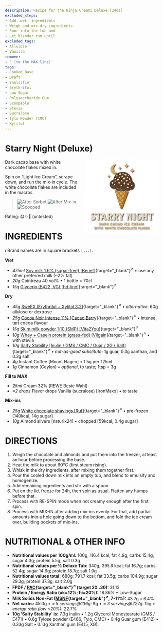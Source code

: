 ```yaml
---
description: Recipe for the Ninja Creami Deluxe [24oz]
excluded_steps:
- Add .wet. ingredients
- Weigh and mix dry ingredients
- Pour into the tub and
- Let blender run until
excluded_tags:
- Allulose
- Vanilla
remove:
- ' (to the MAX line)'
tags:
- Cooked Base
- Draft
- Emulsifier
- Erythritol
- Low-Sugar
- Polysaccharide Gum
- Scoopable
- Stevia
- Sucralose
- Tylo Powder (CMC)
- Xylitol
---
```

# Starry Night (Deluxe)
<img style="float: right; margin-left: 1.5em;" width=240 alt="Logo" src="logo-Starry-Night.png" />

Dark cacao base with white chocolate flakes mixed in.

Spin on “Light Ice Cream”, scrape down, and run the mix-in cycle.
The white chocolate flakes are included in the macros.

> <img width=220 alt="After Sorbet" src="_1.jpg" class="zoomable" />
> <img width=220 alt="After Mix-in" src="_2.jpg" class="zoomable" />
> <img width=220 alt="Scooped" src="_3.jpg" class="zoomable" />

Rating: 😋✨🍫 (untested)

# INGREDIENTS

ℹ️ Brand names are in square brackets `[...]`.

**Wet**

  - _475ml_ [Soy milk 1.6% (sugar-free) \[Berief\]](/ice-creamery/info/ingredients/#soy-milk){target="_blank"}<sup>↗</sup> • use any other preferred milk (~2% fat)
  - _20g_ Cointreau 40 vol% • 1 bottle = 70cl
  - _15g_ [Glycerin (E422, VG) \[hd-line\]](/ice-creamery/info/ingredients/#vegetable-glycerin-glycerol-vg-e422){target="_blank"}<sup>↗</sup>

**Dry**

  - _45g_ [SweEX (Erythritol + Xylitol 3:2)](/ice-creamery/info/ingredients/#sweex-erythritol-xylitol-blend){target="_blank"}<sup>↗</sup> • *alternative:* 60g allulose or dextrose
  - _25g_ [Cocoa Noir Intense 11% \[Cacao Barry\]](/ice-creamery/info/ingredients/#cocoa-powder){target="_blank"}<sup>↗</sup> • intense, tart cocoa flavour
  - _15g_ [Skim milk powder 1:10 (SMP) \[Vita2You\]](/ice-creamery/info/ingredients/#skim-milk-powder-smp){target="_blank"}<sup>↗</sup>
  - _10g_ [Whey + Casein protein (grass-fed) \[Vilgain\]](/ice-creamery/info/ingredients/#whey-protein){target="_blank"}<sup>↗</sup> • with stevia
  - _10g_ [Salty Stability \[Inulin / GMS / CMC / Guar / XG / Salt\]](/ice-creamery/S/Salty%20Stability/){target="_blank"}<sup>↗</sup> • *not-as-good substitute:* 1g guar, 0.3g xanthan, and 0.3g salt
  - _4g_ Instant Coffee [Mount Hagen] • 1.5g per 125ml
  - _1g_ Cinnamon (Ceylon) • *optional*, to taste; 1tsp = 3g

**Fill to MAX**

  - _25ml_ Cream 32% [REWE Beste Wahl]
  - _≈2 drops_ Flavor drops Vanilla (sucralose) [IronMaxx] • to taste

**Mix-ins**

  - _25g_ [White chocolate shavings \[Ruf\]](/ice-creamery/info/ingredients/#chocolate-shavings){target="_blank"}<sup>↗</sup> • pre-frozen [140kcal, 14g sugar]
  - _10g_ Almond slivers [naturix24] • chopped [59kcal, 0.4g sugar]

# DIRECTIONS

 1. Weigh the chocolate and almonds and put them into the freezer, at least an hour before processing the base.
 1. Heat the milk to about 60°C (first steam rising).
 1. Whisk in the dry ingredients, after mixing them together first.
 1. Pour the cooled down mix into an empty tub, and blend to emulsify and homogenize.
 1. Add remaining ingredients and stir with a spoon.
 1. Put on the lid, freeze for 24h, then spin as usual. Flatten any humps before that.
 1. Process with RE-SPIN mode when not creamy enough after the first spin.
 1. Process with MIX-IN after adding mix-ins evenly. For that, add partial amounts into a hole going down to the bottom, and fold the ice cream over, building pockets of mix-ins.

# NUTRITIONAL & OTHER INFO

- **Nutritional values per 100g/ml:** 100g; 116.4 kcal; fat 4.9g; carbs 15.4g; sugar 4.3g; protein 5.5g; salt 0.3g
- **Nutritional values per ½ Deluxe Tub:** 340g; 395.8 kcal; fat 16.7g; carbs 52.4g; sugar 14.6g; protein 18.7g; salt 1.0g
- **Nutritional values total:** 680g; 791.7 kcal; fat 33.5g; carbs 104.9g; sugar 29.3g; protein 37.3g; salt 2.0g
- **FPDF / [PAC](/ice-creamery/info/glossary/#potere-anti-congelante-pac){target="_blank"}<sup>↗</sup> (target 20..30):** 31.13
- **Protein / Energy Ratio (ok=12%; hi=20%):** 18.86% • Low-Sugar
- **Milk Solids Non-Fat ([MSNF](/ice-creamery/info/glossary/#milk-solids-not-fat-msnf){target="_blank"}<sup>↗</sup>, 7-11%):** 43.7g • 6.4%
- **Net carbs:** 45.0g • *∝ 5 servings@136g:* 9g • *∝ 3 servings@227g:* 15g • *energy ratio (low <20%):* 22.7%
- **10g 'Salty Stability' is:** 7.3g Inulin • 1.2g Glycerol Monostearate (GMS / E471) • 0.6g Tylose powder (E466, Tylo, CMC) • 0.4g Guar gum (E412) • 0.33g Salt • 0.13g Xanthan gum (E415, XG).
